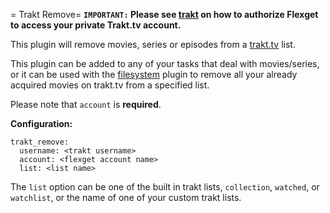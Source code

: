 = Trakt Remove=
**`IMPORTANT:` Please see [trakt](/Plugins/trakt) on how to authorize Flexget to access your private Trakt.tv account.**

This plugin will remove movies, series or episodes from a [trakt.tv](http://trakt.tv) list.

This plugin can be added to any of your tasks that deal with movies/series, or it can be used with the [filesystem](/Plugins/filesystem) plugin to remove all your already acquired movies on trakt.tv from a specified list.

Please note that `account` is **required**.

**Configuration:**

```
trakt_remove:
  username: <trakt username>
  account: <flexget account name>
  list: <list name>
```

The `list` option can be one of the built in trakt lists, `collection`, `watched`, or `watchlist`, or the name of one of your custom trakt lists.
